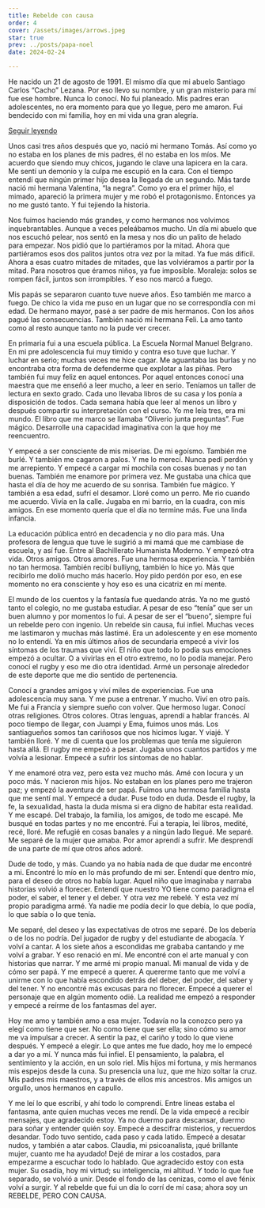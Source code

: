 ```yaml
---
title: Rebelde con causa
order: 4
cover: /assets/images/arrows.jpeg
star: true
prev: ../posts/papa-noel
date: 2024-02-24

---
```


He nacido un 21 de agosto de 1991. El mismo día que mi abuelo Santiago Carlos “Cacho” Lezana. Por eso llevo su nombre, y un gran misterio para mí fue ese hombre. Nunca lo conocí. No fui planeado. Mis padres eran adolescentes, no era momento para que yo llegue, pero me amaron. Fui bendecido con mi familia, hoy en mi vida una gran alegría.

<a v-if="false" href="../posts/rebelde.html">Seguir leyendo</a>
<!-- more -->

Unos casi tres años después que yo, nació mi hermano Tomás. Así como yo no estaba en los planes de mis padres, él no estaba en los míos. Me acuerdo que siendo muy chicos, jugando le clave una lapicera en la cara. Me sentí un demonio y la culpa me escupió en la cara. Con el tiempo entendí que ningún primer hijo desea la llegada de un segundo. Más tarde nació mi hermana Valentina, “la negra”. Como yo era el primer hijo, el mimado, apareció la primera mujer y me robó el protagonismo. Entonces ya no me gustó tanto. Y fui tejiendo la historia. 

Nos fuimos haciendo más grandes, y como hermanos nos volvimos inquebrantables. Aunque a veces peleábamos mucho. Un día mi abuelo que nos escuchó pelear, nos sentó en la mesa y nos dio un palito de helado para empezar. Nos pidió que lo partiéramos por la mitad. Ahora que partiéramos esos dos palitos juntos otra vez por la mitad. Ya fue más difícil. Ahora a esas cuatro mitades de mitades, que las volviéramos a partir por la mitad. Para nosotros que éramos niños, ya fue imposible. Moraleja: solos se rompen fácil, juntos son irrompibles. Y eso nos marcó a fuego. 

Mis papás se separaron cuanto tuve nueve años. Eso también me marco a fuego. De chico la vida me puso en un lugar que no se correspondía con mi edad. De hermano mayor, pasé a ser padre de mis hermanos. Con los años pagué las consecuencias. También nació mi hermana Feli. La amo tanto como al resto aunque tanto no la pude ver crecer. 

En primaria fui a una escuela pública. La Escuela Normal Manuel Belgrano. En mi pre adolescencia fui muy tímido y contra eso tuve que luchar. Y luchar en serio; muchas veces me hice cagar. Me aguantaba las burlas y no encontraba otra forma de defenderme que explotar a las piñas. Pero también fui muy feliz en aquel entonces. Por aquel entonces conocí una maestra que me enseñó a leer mucho, a leer en serio. Teníamos un taller de lectura en sexto grado. Cada uno llevaba libros de su casa y los ponía a disposición de todos. Cada semana había que leer al menos un libro y después compartir su interpretación con el curso. Yo me leía tres, era mi mundo. El libro que me marco se llamaba “Oliverio junta preguntas”. Fue mágico. Desarrolle una capacidad imaginativa con la que hoy me reencuentro. 

Y empecé a ser consciente de mis miserias. De mi egoísmo. También me burlé. Y también me cagaron a palos. Y me lo merecí. Nunca pedí perdón y me arrepiento. Y empecé a cargar mi mochila con cosas buenas y no tan buenas. También me enamore por primera vez. Me gustaba una chica que hasta el día de hoy me acuerdo de su sonrisa. También fue mágico. Y también a esa edad, sufrí el desamor. Lloré como un perro. Me rio cuando me acuerdo. Vivía en la calle. Jugaba en mi barrio, en la cuadra, con mis amigos. En ese momento quería que el día no termine más. Fue una linda infancia. 

La educación pública entró en decadencia y no dio para más. Una profesora de lengua que tuve le sugirió a mi mamá que me cambiase de escuela, y así fue. Entre al Bachillerato Humanista Moderno. Y empezó otra vida. Otros amigos. Otros amores. Fue una hermosa experiencia. Y también no tan hermosa. También recibí bulliyng, también lo hice yo. Más que recibirlo me dolió mucho más hacerlo. Hoy pido perdón por eso, en ese momento no era consciente y hoy eso es una cicatriz en mí mente.

El mundo de los cuentos y la fantasía fue quedando atrás. Ya no me gustó tanto el colegio, no me gustaba estudiar. A pesar de eso “tenía” que ser un buen alumno y por momentos lo fui. A pesar de ser el “bueno”, siempre fui un rebelde pero con ingenio. Un rebelde sin causa, fui infiel. Muchas veces me lastimaron y muchas más lastimé. Era un adolescente y en ese momento no lo entendí. Ya en mis últimos años de secundaria empecé a vivir los síntomas de los traumas que viví. El niño que todo lo podía sus emociones empezó a ocultar. O a vivirlas en el otro extremo, no lo podía manejar. Pero conocí el rugby y eso me dio otra identidad. Armé un personaje alrededor de este deporte que me dio sentido de pertenencia. 

Conocí a grandes amigos y viví miles de experiencias. Fue una adolescencia muy sana. Y me puse a entrenar. Y mucho. Viví en otro país. Me fui a Francia y siempre sueño con volver. Que hermoso lugar. Conocí otras religiones. Otros colores. Otras lenguas, aprendí a hablar francés. Al poco tiempo de llegar, con Juampi y Ema, fuimos unos más. Los santiagueños somos tan cariñosos que nos hicimos lugar. Y viajé. Y también lloré. Y me di cuenta que los problemas que tenía me siguieron hasta allá. El rugby me empezó a pesar. Jugaba unos cuantos partidos y me volvía a lesionar. Empecé a sufrir los síntomas de no hablar. 

Y me enamoré otra vez, pero esta vez mucho más. Amé con locura y un poco más. Y nacieron mis hijos. No estaban en los planes pero me trajeron paz; y empezó la aventura de ser papá. Fuimos una hermosa familia hasta que me sentí mal. Y empecé a dudar. Puse todo en duda. Desde el rugby, la fe, la sexualidad, hasta la duda misma si era digno de habitar esta realidad. Y me escapé. Del trabajo, la familia, los amigos, de todo me escapé. Me busqué en todas partes y no me encontré. Fui a terapia, lei libros, medité, recé, lloré. Me refugié en cosas banales y a ningún lado llegué. Me separé. Me separé de la mujer que amaba. Por amor aprendí a sufrir. Me desprendí de una parte de mí que otros años adoré. 

Dude de todo, y más. Cuando ya no había nada de que dudar me encontré a mi. Encontré lo mío en lo más profundo de mi ser. Entendí que dentro mío, para el deseo de otros no había lugar. Aquel niño que imaginaba y narraba historias volvió a florecer. Entendí que nuestro YO tiene como paradigma el poder, el saber, el tener y el deber. Y otra vez me rebelé. Y esta vez mí propio paradigma armé. Ya nadie me podía decir lo que debía, lo que podía, lo que sabía o lo que tenía. 

Me separé, del deseo y las expectativas de otros me separé. De los debería o de los no podría. Del jugador de rugby y del estudiante de abogacía. Y volví a cantar. A los siete años a escondidas me grababa cantando y me volví a grabar. Y eso renació en mí. Me encontré con el arte manual y con historias que narrar. Y me armé mi propio manual. Mi manual de vida y de cómo ser papá. Y me empecé a querer. A quererme tanto que me volví a unirme con lo que había escondido detrás del deber, del poder, del saber y del tener. Y no encontré más excusas para no florecer. Empecé a querer el personaje que en algún momento odié. La realidad me empezó a responder y empecé a reírme de los fantasmas del ayer. 

Hoy me amo y también amo a esa mujer. Todavía no la conozco pero ya elegí como tiene que ser. No como tiene que ser ella; sino cómo su amor me va impulsar a crecer. A sentir la paz, el cariño y todo lo que viene después. Y empecé a elegir. Lo que antes me fue dado, hoy me lo empecé a dar yo a mí. Y nunca más fui infiel. El pensamiento, la palabra, el sentimiento y la acción, en un solo riel. Mis hijos mi fortuna, y mis hermanos mis espejos desde la cuna. Su presencia una luz, que me hizo soltar la cruz. Mis padres mis maestros, y a través de ellos mis ancestros. Mis amigos un orgullo, unos hermanos en capullo.

Y me leí lo que escribí, y ahí todo lo comprendí. Entre líneas estaba el fantasma, ante quien muchas veces me rendí. De la vida empecé a recibir mensajes, que agradecido estoy. Ya no duermo para descansar, duermo para soñar y entender quién soy. Empecé a descifrar misterios, y recuerdos desandar. Todo tuvo sentido, cada paso y cada latido. Empecé a desatar nudos, y también a atar cabos. Claudia, mi psicoanalista, ¡qué brillante mujer, cuanto me ha ayudado! Dejé de mirar a los costados, para empezarme a escuchar todo lo hablado. Que agradecido estoy con esta mujer. Su osadía, hoy mi virtud; su inteligencia, mi altitud. Y todo lo que fue separado, se volvió a unir. Desde el fondo de las cenizas, como el ave fénix volví a surgir. Y al rebelde que fui un día lo corrí de mí casa; ahora soy un REBELDE, PERO CON CAUSA. 

